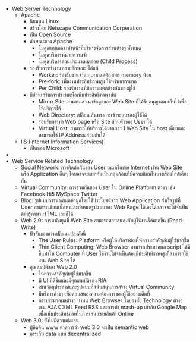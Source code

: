 - Web Server Technology
	- Apache
		- นิยมบน Linux
		- สร้างโดย Netscape Communication Corperation
		- เป็น Open Source
		- ลักษณะของ Apache
			- โมดูลแกนกลางทำหน้าที่บริหารจัดการส่วนต่างๆ ทั้งหมด
			- โมดูลบริหารหน่วยความจำ
			- โมดูลบริหารส่วนประมวลผลย่อย (Child Process)
		- รองรับการทำงานหลายลักษณะ ได้แก่
			- Worker: รองรับงานจำนวนมากแต่ต้องการ memory น้อย
			- Pre-fork: เพื่องานประสิทธิภาพสูง ใช้ทรัพยากรมาก
			- Per Child: รองรับงานที่มีความแตกต่างกันของผู้ใช้
		- มีส่วนเสริมการทำงานเพื่อเพิ่มประสิทธิภาพ เช่น
			- Mirror Site: สามารถสำเนาข้อมูลของ Web Site ที่ได้รับอนุญาตมาเก็บไว้เพื่อให้บริการได้
			- Web Directory: เปลี่ยนเส้นทางการเข้าระบบของผู้ใช้ได้
			- รอบรับการทำ Web page หรือ Site ส่วนตัวของ User ได้
			- Virtual Host: สามารถให้บริการได้มากกว่า 1 Web Site ใน host เดียวและสามารถใช้ IP Address ร่วมกันได้
	- IIS (Internet Information Services)
		- เป็นของ Microsoft
-
- Web Service Related Technology
	- Social Network: การติดต่อกันของ User บนเครือข่าย Internet ผ่าน Web Site หรือ Application อื่นๆ โดยอาจจะแยกกันเป็นกลุ่มก้อนที่มีความนิยมในบางเรื่องใกล้เคียงกัน
	- Virtual Community: การรวมกันของ User ใน Online Platform ต่างๆ เช่น Facebook Hi5 MySpace Twitter
	- Blog: รูปแบบการนำเสนอข้อมูลโดยใช้ประโยชน์จาก Web Application สำเร็จรูปที่ User สามารถเขียนเนื้อหาและกำหนดรูปแบบของ Web Page ได้เองโดยอาจจะไม่จำเป็นต้องรู้ภาษา HTML เลยก็ได้
	- Web 2.0: การมาถึงยุคที่ Web Site สามารถตอบสนองกับผู้ใช้งานได้มากขึ้น (Read-Write)
		- ปัจจัยของการเปลี่ยนแปลงดังนี้
			- The User Rules: Platform หรือผู้ให้บริการต้องให้ความสำคัญกับผู้ใช้มากขึ้น
			- Thin Client Computing: Web Browser สามารถประมวลผล script ได้ดีขึ้นทำให้ Computer ที่ User ใช้งานไม่จำเป็นต้องมีประสิทธิภาพสูงก็สามารถใช้งาน Web Site ได้
		- คุณสมบัติของ Web 2.0
			- ให้ความสำคัญกับผู้ใช้มากขึ้น
			- มี UI ที่ดีขึ้นและมีคุณสมบัติของ RIA
			- เน้นวัตถุประสงค์และรูปแบบที่สนับสนุนการสร้าง Virtual Community
			- มีบริการต่างๆ เพื่อตอบสนองความต้องการของผู้ใช้อย่างเต็มที่
			- การประมวลผลต่างๆ ทำบน Web Browser โดยอาศัย Technology ต่างๆ เช่น AJAX XML Feed RSS และการทำ mash-up เข้ากับ Google Map เพื่อเพิ่มประสิทธิภาพในการเสนอขายสินค้า Online
	- Web 3.0: ยังไม่มีความชัดเจน
		- ผู้คิดค้น www คาดการว่า web 3.0 จะเป็น semantic web
		- การเก็บ data แบบ decentralized